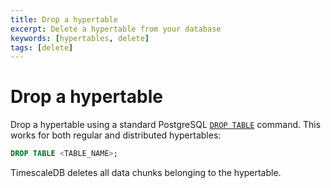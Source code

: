 ```yaml
---
title: Drop a hypertable
excerpt: Delete a hypertable from your database
keywords: [hypertables, delete]
tags: [delete]
---
```


# Drop a hypertable

Drop a hypertable using a standard PostgreSQL [`DROP TABLE`][postgres-droptable]
command. This works for both regular and distributed hypertables:

```sql
DROP TABLE <TABLE_NAME>;
```

TimescaleDB deletes all data chunks belonging to the hypertable.

[postgres-droptable]: https://www.postgresql.org/docs/current/sql-droptable.html
